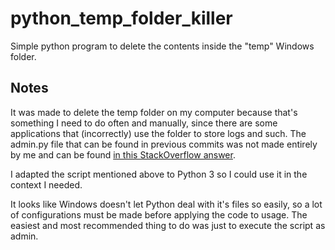 # python_temp_folder_killer
Simple python program to delete the contents inside the "temp" Windows folder.

## Notes

It was made to delete the temp folder on my computer because that's something I need to do often and manually, since there are some applications that (incorrectly) use the folder to store logs and such. The admin.py file that can be found in previous commits was not made entirely by me and can be found [in this StackOverflow answer](https://stackoverflow.com/questions/19672352/how-to-run-python-script-with-elevated-privilege-on-windows).

I adapted the script mentioned above to Python 3 so I could use it in the context I needed. 

It looks like Windows doesn't let Python deal with it's files so easily, so a lot of configurations must be made before applying the code to usage. The easiest and most recommended thing to do was just to execute the script as admin.
